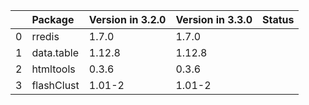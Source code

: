 <!-- markdown-link-check-disable -->

|    | Package    | Version in 3.2.0   | Version in 3.3.0   | Status   |
|---:|:-----------|:-------------------|:-------------------|:---------|
|  0 | rredis     | 1.7.0              | 1.7.0              |          |
|  1 | data.table | 1.12.8             | 1.12.8             |          |
|  2 | htmltools  | 0.3.6              | 0.3.6              |          |
|  3 | flashClust | 1.01-2             | 1.01-2             |          |